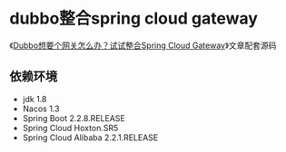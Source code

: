 #  dubbo整合spring cloud gateway
《[Dubbo想要个网关怎么办？试试整合Spring Cloud Gateway](https://zlt2000.gitee.io/2020-06-28-dubbo-sc-gateway/)》文章配套源码



## 依赖环境
* jdk 1.8
* Nacos 1.3
* Spring Boot 2.2.8.RELEASE
* Spring Cloud Hoxton.SR5
* Spring Cloud Alibaba 2.2.1.RELEASE
